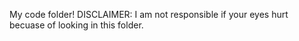 My code folder!
DISCLAIMER: I am not responsible if your eyes hurt becuase of looking in this folder.
